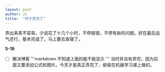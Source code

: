 ```yaml
---
layout: post
author: JC
title:  "终于弄完了"
---
```

弄出来真不容易，少说花了十几个小时，不停报错，不停有新的问题。好在最后运气还行，基本完成了。马上要去查寝了。

**5-19**
- [ ] 解决博客
'''markdown
不知道上面的能不能显示
'''
当时并没有弄完，因为后面又要添加公式和图片。今天才是真正弄完了，偷偷在机器学习课上做的。
